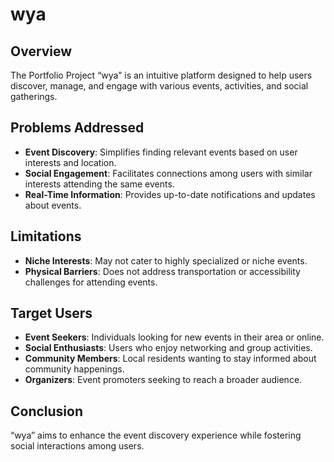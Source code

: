 # wya

## Overview
The Portfolio Project “wya” is an intuitive platform designed to help users discover, manage, and engage with various events, activities, and social gatherings.

## Problems Addressed
- **Event Discovery**: Simplifies finding relevant events based on user interests and location.
- **Social Engagement**: Facilitates connections among users with similar interests attending the same events.
- **Real-Time Information**: Provides up-to-date notifications and updates about events.

## Limitations
- **Niche Interests**: May not cater to highly specialized or niche events.
- **Physical Barriers**: Does not address transportation or accessibility challenges for attending events.

## Target Users
- **Event Seekers**: Individuals looking for new events in their area or online.
- **Social Enthusiasts**: Users who enjoy networking and group activities.
- **Community Members**: Local residents wanting to stay informed about community happenings.
- **Organizers**: Event promoters seeking to reach a broader audience.

## Conclusion
“wya” aims to enhance the event discovery experience while fostering social interactions among users.
